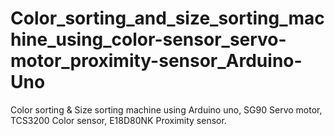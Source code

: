 # Color_sorting_and_size_sorting_machine_using_color-sensor_servo-motor_proximity-sensor_Arduino-Uno
Color sorting &amp; Size sorting machine using Arduino uno, SG90 Servo motor, TCS3200 Color sensor, E18D80NK Proximity sensor.
